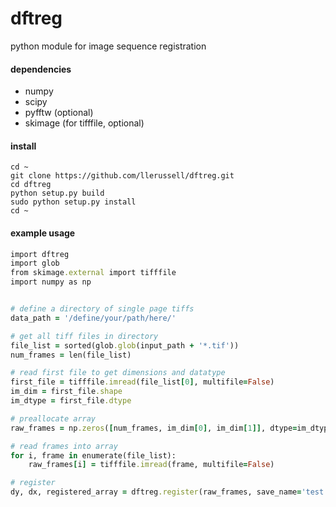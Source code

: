 # dftreg
python module for image sequence registration

#### dependencies
* numpy
* scipy
* pyfftw (optional)
* skimage (for tifffile, optional)

#### install
```
cd ~
git clone https://github.com/llerussell/dftreg.git
cd dftreg
python setup.py build
sudo python setup.py install
cd ~
```

#### example usage
```ruby
import dftreg
import glob
from skimage.external import tifffile
import numpy as np


# define a directory of single page tiffs
data_path = '/define/your/path/here/'

# get all tiff files in directory
file_list = sorted(glob.glob(input_path + '*.tif'))
num_frames = len(file_list)

# read first file to get dimensions and datatype
first_file = tifffile.imread(file_list[0], multifile=False)
im_dim = first_file.shape
im_dtype = first_file.dtype

# preallocate array
raw_frames = np.zeros([num_frames, im_dim[0], im_dim[1]], dtype=im_dtype)

# read frames into array
for i, frame in enumerate(file_list):
    raw_frames[i] = tifffile.imread(frame, multifile=False)

# register
dy, dx, registered_array = dftreg.register(raw_frames, save_name='test')
```
